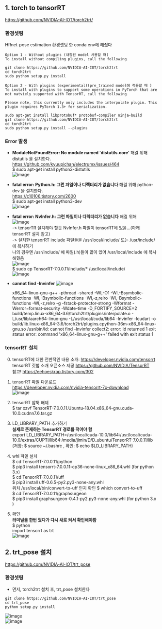 ## 1. torch to tensorRT
https://github.com/NVIDIA-AI-IOT/torch2trt/  

### 환경셋팅
HRnet-pose estimation 환경셋팅 한 conda env에 해줬다

    Option 1 - Without plugins (내장된 model 사용할 때)
    To install without compiling plugins, call the following

    git clone https://github.com/NVIDIA-AI-IOT/torch2trt
    cd torch2trt
    sudo python setup.py install

    Option 2 - With plugins (experimental)(pre_trained model에 적용할 때 )
    To install with plugins to support some operations in PyTorch that are not natviely supported with TensorRT, call the following

    Please note, this currently only includes the interpolate plugin. This plugin requires PyTorch 1.3+ for serialization.

    sudo apt-get install libprotobuf* protobuf-compiler ninja-build
    git clone https://github.com/NVIDIA-AI-IOT/torch2trt
    cd torch2trt
    sudo python setup.py install --plugins
  
### Error 발생
- **ModuleNotFoundError: No module named 'distutils.core'** 해결 위해 distutils 을 설치한다.  
https://github.com/kyuupichan/electrumx/issues/464  
$ sudo apt-get install python3-distutils  
![image](https://user-images.githubusercontent.com/56099627/84639400-49870600-af33-11ea-9e4f-7e00548ee30d.png)  
- **fatal error: Python.h: 그런 파일이나 디렉터리가 없습니다** 해결 위해 python-dev 을 설치한다.  
https://c10106.tistory.com/2600  
$ sudo apt-get install python3-dev  
![image](https://user-images.githubusercontent.com/56099627/84640256-653edc00-af34-11ea-8704-52afeb3585fc.png)  
- **fatal error: NvInfer.h: 그런 파일이나 디렉터리가 없습니다** 해결 위해  
![image](https://user-images.githubusercontent.com/56099627/84867209-c2ae6680-b0b5-11ea-8055-a91e5e5ef21b.png)  
-> tensorTR 설치해야 할듯 NvInfer.h 파일이 tensorRT에 있음...(아래 tensorRT 설치 참고)  
-> 설치한 tensorRT include 파일들을 /usr/local/include/ 또는 /usr/include/ 에 복사하기  
나의 경우엔 /usr/include/ 에 파일(.h)들이 많이 있어 /usr/local/include 에 복사해줬음  
![image](https://user-images.githubusercontent.com/56099627/84857998-3d22ba80-b0a5-11ea-8ea7-57b5410511f9.png)  
$ sudo cp TensorRT-7.0.0.11/include/* /usr/local/include/  
![image](https://user-images.githubusercontent.com/56099627/84858231-bcb08980-b0a5-11ea-8c4a-759c8210f24c.png)  

- **cannot find -lnvinfer**
![image](https://user-images.githubusercontent.com/56099627/84867315-ec678d80-b0b5-11ea-8eeb-9c89a4dadf02.png) 

    x86_64-linux-gnu-g++ -pthread -shared -Wl,-O1 -Wl,-Bsymbolic-functions -Wl,-Bsymbolic-functions -Wl,-z,relro -Wl,-Bsymbolic-functions -Wl,-z,relro -g -fstack-protector-strong -Wformat -Werror=format-security -Wdate-time -D_FORTIFY_SOURCE=2 build/temp.linux-x86_64-3.6/torch2trt/plugins/interpolate.o -L/usr/lib/aarch64-linux-gnu -L/usr/local/cuda/lib64 -lnvinfer -lcudart -o build/lib.linux-x86_64-3.6/torch2trt/plugins.cpython-36m-x86_64-linux-gnu.so
    /usr/bin/ld: cannot find -lnvinfer
    collect2: error: ld returned 1 exit status
    error: command 'x86_64-linux-gnu-g++' failed with exit status 1

### tensorRT 설치 
0. tensorRT에 대한 전반적인 내용 소개: https://developer.nvidia.com/tensorrt  
tensorRT 깃헙 소개 오픈소스 제공 https://github.com/NVIDIA/TensorRT  
참고! https://eehoeskrap.tistory.com/302  

1. tensorRT 파일 다운로드  
https://developer.nvidia.com/nvidia-tensorrt-7x-download  
![image](https://user-images.githubusercontent.com/56099627/84734958-3f214680-afdd-11ea-81f1-2c044a8be652.png)  

2. tensorRT 압툭 해제  
$ tar xzvf TensorRT-7.0.0.11.Ubuntu-18.04.x86_64-gnu.cuda-10.0.cudnn7.6.tar.gz  

3. LD_LIBRARY_PATH 추가하기  
**실제로 존재하는 TensorRT 경로를 적어야 함**  
export LD_LIBRARY_PATH=/usr/local/cuda-10.0/lib64:/usr/local/cuda-10.0/extras/CUPTI/lib64:/media/jimin/D/D_ubuntu/TensorRT-7.0.0.11/lib  
(저장: $ source ~/.bashrc , 확인: $ echo $LD_LIBRARY_PATH)  

4. whl 파일 설치  
$ cd TensorRT-7.0.0.11/python  
$ pip3 install tensorrt-7.0.0.11-cp36-none-linux_x86_64.whl (for python 3.x)  
$ cd TensorRT-7.0.0.11/uff  
$ pip3 install uff-0.6.5-py2.py3-none-any.whl  
위치 /usr/local/bin/convert-to-uff 인지 확인 $ which convert-to-uff  
$ cd TensorRT-7.0.0.11/graphsurgeon  
$ pip3 install graphsurgeon-0.4.1-py2.py3-none-any.whl (for python 3.x )  

5. 확인  
**터미널을 한번 껐다가 다시 새로 켜서 확인해야함**  
$ python  
import tensorrt as trt  
![image](https://user-images.githubusercontent.com/56099627/84746937-99c49d80-aff1-11ea-8c57-75fe706e2f0e.png)  

## 2. trt_pose 설치
https://github.com/NVIDIA-AI-IOT/trt_pose  

### 환경셋팅
- 먼저, torch2trt 설치 후, trt_pose 설치한다
```
git clone https://github.com/NVIDIA-AI-IOT/trt_pose
cd trt_pose
python setup.py install
```
![image](https://user-images.githubusercontent.com/56099627/97653415-15f0e680-1aa4-11eb-82ac-028333b55d66.png)  
![image](https://user-images.githubusercontent.com/56099627/97653503-4b95cf80-1aa4-11eb-8d94-320fd9d097b5.png)  

